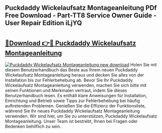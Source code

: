 ## Puckdaddy Wickelaufsatz Montageanleitung PDf Free Download - Part-TT8 Service Owner Guide - User Repair Edition iLjYQ

# <h2><a href="http://df8tja.blite.top/?on=Puckdaddy+Wickelaufsatz+Montageanleitung">🔗Download 👉🔴 Puckdaddy Wickelaufsatz Montageanleitung</a></h2>

[![Puckdaddy Wickelaufsatz Montageanleitung new download](https://i.imgur.com/lujVjoI.png)](http://df8tja.blite.top/?on=Puckdaddy+Wickelaufsatz+Montageanleitung)
Holen Sie mit diesem Benutzerhandbuch das Beste aus Ihrem neuen Puckdaddy Wickelaufsatz Montageanleitung heraus und decken Sie alles von der Installation bis zur Fehlerbehebung ab. Bevor Sie Ihr Puckdaddy Wickelaufsatz Montageanleitung verwenden, machen Sie sich bitte mit seinen Funktionen und Merkmalen vertraut, indem Sie dieses Benutzerhandbuch lesen. Es enthält klare Anweisungen für Installation, Einrichtung und Betrieb sowie Tipps zur Fehlerbehebung bei häufig auftretenden Problemen. Genießen Sie die Effizienz der Funktionsliste, während Sie Ihr neues Puckdaddy Wickelaufsatz Montageanleitung verwenden. Wir sind hier, um Sie zu unterstützen, Puckdaddy Wickelaufsatz Montageanleitung. Unser Team ist bestrebt, Ihnen bei Fragen oder Bedenken behilflich zu sein.
